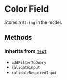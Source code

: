 # Color Field

Stores a `String` in the model.

## Methods

### Inherits from [`Text`](../text)

* `addFilterToQuery`
* `validateInput`
* `validateRequiredInput`
